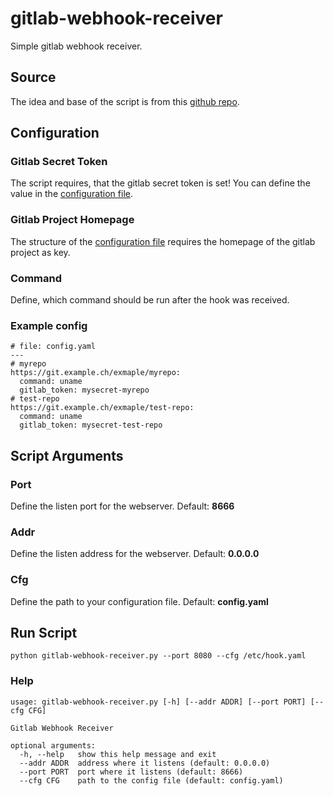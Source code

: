 # gitlab-webhook-receiver
Simple gitlab webhook receiver.

## Source
The idea and base of the script is from this [github repo](https://github.com/schickling/docker-hook).

## Configuration

### Gitlab Secret Token
The script requires, that the gitlab secret token is set! You can define the value in the [configuration file](#example-config).

### Gitlab Project Homepage
The structure of the [configuration file](#example-config) requires the homepage of the gitlab project as key.

### Command
Define, which command should be run after the hook was received.

### Example config
```
# file: config.yaml
---
# myrepo
https://git.example.ch/exmaple/myrepo:
  command: uname
  gitlab_token: mysecret-myrepo
# test-repo
https://git.example.ch/exmaple/test-repo:
  command: uname
  gitlab_token: mysecret-test-repo
```

## Script Arguments

### Port
Define the listen port for the webserver. Default: **8666**

### Addr
Define the listen address for the webserver. Default: **0.0.0.0**

### Cfg
Define the path to your configuration file. Default: **config.yaml**



## Run Script

```
python gitlab-webhook-receiver.py --port 8080 --cfg /etc/hook.yaml
```


### Help
```
usage: gitlab-webhook-receiver.py [-h] [--addr ADDR] [--port PORT] [--cfg CFG]

Gitlab Webhook Receiver

optional arguments:
  -h, --help   show this help message and exit
  --addr ADDR  address where it listens (default: 0.0.0.0)
  --port PORT  port where it listens (default: 8666)
  --cfg CFG    path to the config file (default: config.yaml)
```
